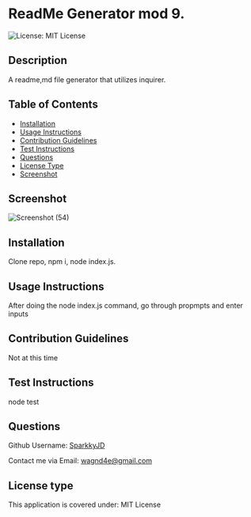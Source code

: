 # ReadMe Generator mod 9. 

![License: MIT License](https://img.shields.io/badge/License-MIT%20License-brightgreen.svg)


## Description
A readme,md file generator that utilizes inquirer.


## Table of Contents
- [Installation](#installation)
- [Usage Instructions](#usage-instructions)
- [Contribution Guidelines](#contribution-guidelines)
- [Test Instructions](#test-instructions)
- [Questions](#questions)
- [License Type](#license-type)
- [Screenshot](#Screenshot)

## Screenshot
![Screenshot (54)](https://github.com/SparkkyJD/README-generator/assets/127361245/7788f9a7-e767-4a8e-a83f-90e1180e0cba)

## Installation <a name="installation"></a>
Clone repo, npm i, node index.js. 


## Usage Instructions <a name="usage"></a>
After doing the node index.js command, go through propmpts and enter inputs 


## Contribution Guidelines <a name="contribution"></a>
Not at this time


## Test Instructions <a name="test"></a>
node test

## Questions <a name="github"></a>
 Github Username: <a href="https://github.com/SparkkyJD">SparkkyJD</a>

Contact me via Email: wagnd4e@gmail.com
## License type <a name="license"></a>
This application is covered under: MIT License
